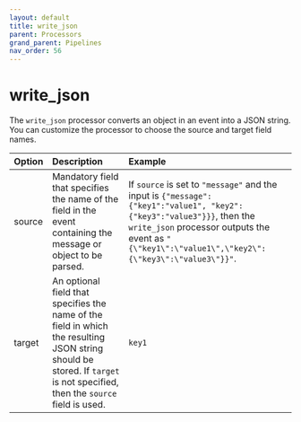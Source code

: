 ```yaml
---
layout: default
title: write_json
parent: Processors
grand_parent: Pipelines
nav_order: 56
---
```


# write_json


The `write_json` processor converts an object in an event into a JSON string. You can customize the processor to choose the source and target field names.

Option | Description | Example 
:--- | :--- | :--- 
source | Mandatory field that specifies the name of the field in the event containing the message or object to be parsed. | If `source` is set to `"message"` and the input is `{"message": {"key1":"value1", "key2":{"key3":"value3"}}}`, then the `write_json` processor outputs the event as `"{\"key1\":\"value1\",\"key2\":{\"key3\":\"value3\"}}"`.
target | An optional field that specifies the name of the field in which the resulting JSON string should be stored. If `target` is not specified, then the `source` field is used. | `key1`

